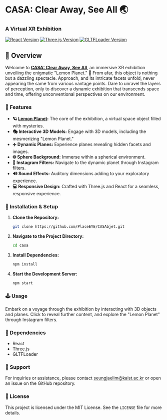 # CASA: Clear Away, See All 🌏
### A Virtual XR Exhibition

[![React Version](https://img.shields.io/badge/React-17.0.2-blue)](https://reactjs.org)
[![Three.js Version](https://img.shields.io/badge/Three.js-r128-orange)](https://threejs.org)
[![GLTFLoader Version](https://img.shields.io/badge/GLTFLoader-1.0.0-green)](https://threejs.org/docs/#examples/en/loaders/GLTFLoader)

## 🎨 Overview

Welcome to **[CASA: Clear Away, See All](https://placeeye.github.io/CASAbjet/)**, an immersive XR exhibition unveiling the enigmatic "Lemon Planet." 🍋 From afar, this object is nothing but a dazzling spectacle. Approach, and its intricate facets unfold, never appearing the same from various vantage points. Dare to unravel the layers of perception, only to discover a dynamic exhibition that transcends space and time, offering unconventional perspectives on our environment.

### 🌟 Features

- **🪐 [Lemon Planet](https://placeeye.github.io/CASAbjet/):** The core of the exhibition, a virtual space object filled with mysteries.
- **🎭 Interactive 3D Models:** Engage with 3D models, including the mesmerizing "Lemon Planet."
- **✈️ Dynamic Planes:** Experience planes revealing hidden facets and images.
- **🌐 Sphere Background:** Immerse within a spherical environment.
- **📸 Instagram Filters:** Navigate to the dynamic planet through Instagram filters.
- **🔊 Sound Effects:** Auditory dimensions adding to your exploratory experience.
- **💻 Responsive Design:** Crafted with Three.js and React for a seamless, responsive experience.

### 🚀 Installation & Setup

1. **Clone the Repository:**
   ```bash
   git clone https://github.com/PlaceEYE/CASAbjet.git
   ```

2. **Navigate to the Project Directory:**
   ```bash
   cd casa
   ```

3. **Install Dependencies:**
   ```bash
   npm install
   ```

4. **Start the Development Server:**
   ```bash
   npm start
   ```

### 🕹️ Usage

Embark on a voyage through the exhibition by interacting with 3D objects and planes. Click to reveal further content, and explore the "Lemon Planet" through Instagram filters.

### 🧩 Dependencies

- React
- Three.js
- GLTFLoader

### 💌 Support

For inquiries or assistance, please contact [seungjaelim@kaist.ac.kr](mailto:seungjaelim@kaist.ac.kr) or open an issue on the GitHub repository.

### 📜 License

This project is licensed under the MIT License. See the `LICENSE` file for more details.
